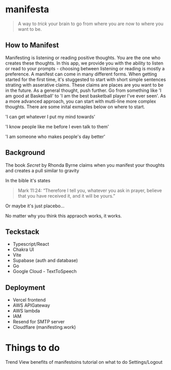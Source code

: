 # manifesta

> A way to *trick* your brain to go from where you are now to where you want to be.

## How to Manifest

Manifesting is listening or reading positive thoughts. You are the one who creates these thoughts. In this app, we provide you with the ability to listen or read to your prompts - choosing between listening or reading is mostly a preference. A manifest can come in many different forms. When getting started for the first time, it's stuggested to start with short simple sentences strating with asserative claims. These claims are places are you want to be in the future. As a general thought, push further. Go from something like 'I am good at Basketball' to 'I am the best basketball player I've ever seen'. As a more advanced approach, you can start with mutli-line more complex thoughts. There are some inital exmaples below on where to start. 

'I can get whatever I put my mind towards'

'I know people like me before I even talk to them'

'I am someone who makes people's day better'

## Background 

The book *Secret* by Rhonda Byrne claims when you manifest your thoughts and  creates a pull similar to gravity   

In the bible it's states
> Mark 11:24: “Therefore I tell you, whatever you ask in prayer, believe that you have received it, and it will be yours.”

Or maybe it's just placebo...

No matter why you think this appraoch works, it works. 


## Teckstack
- Typescript/React
- Chakra UI
- Vite
- Supabase (auth and database)
- Go
- Google Cloud - TextToSpeech

## Deployment
- Vercel  frontend
- AWS APIGateway
- AWS lambda 
- IAM
- Resend for SMTP server
- Cloudflare (manifesting.work)


# Things to do
Trend View
benefits of manifestoins
tutorial on what to do
Settings/Logout



